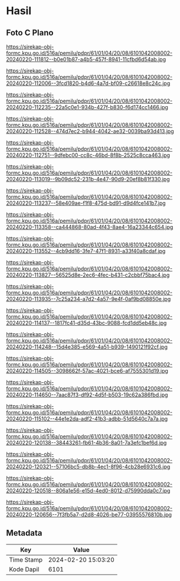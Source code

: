 # Hasil

## Foto C Plano

https://sirekap-obj-formc.kpu.go.id/516a/pemilu/pdpr/61/01/04/20/08/6101042008002-20240220-111812--b0e01b87-a4b5-457f-8941-11cfbd6d54ab.jpg

https://sirekap-obj-formc.kpu.go.id/516a/pemilu/pdpr/61/01/04/20/08/6101042008002-20240220-112006--3fcd1820-b4d6-4a7d-bf09-c26618e8c24c.jpg

https://sirekap-obj-formc.kpu.go.id/516a/pemilu/pdpr/61/01/04/20/08/6101042008002-20240220-112235--22a5c0e1-934b-427f-b830-f6d174cc1466.jpg

https://sirekap-obj-formc.kpu.go.id/516a/pemilu/pdpr/61/01/04/20/08/6101042008002-20240220-112528--474d7ec2-b944-4042-ae32-0039ba93d413.jpg

https://sirekap-obj-formc.kpu.go.id/516a/pemilu/pdpr/61/01/04/20/08/6101042008002-20240220-112751--9dfebc00-cc8c-46bd-8f8b-2525c8cca463.jpg

https://sirekap-obj-formc.kpu.go.id/516a/pemilu/pdpr/61/01/04/20/08/6101042008002-20240220-113019--9b09dc52-231b-4e47-90d9-20ef8b81f330.jpg

https://sirekap-obj-formc.kpu.go.id/516a/pemilu/pdpr/61/01/04/20/08/6101042008002-20240220-113237--58e409ae-f1f8-475d-bd91-d9d4fce141b7.jpg

https://sirekap-obj-formc.kpu.go.id/516a/pemilu/pdpr/61/01/04/20/08/6101042008002-20240220-113358--ca444868-80ad-4f43-8ae4-16a23344c654.jpg

https://sirekap-obj-formc.kpu.go.id/516a/pemilu/pdpr/61/01/04/20/08/6101042008002-20240220-113552--4cb9dd16-3fe7-47f1-8931-a33f40a8cdaf.jpg

https://sirekap-obj-formc.kpu.go.id/516a/pemilu/pdpr/61/01/04/20/08/6101042008002-20240220-113827--56525d8e-2ec6-4fec-b431-c2cbbf75bac4.jpg

https://sirekap-obj-formc.kpu.go.id/516a/pemilu/pdpr/61/01/04/20/08/6101042008002-20240220-113935--7c25a234-a7d2-4a57-9e4f-0af9bd08850e.jpg

https://sirekap-obj-formc.kpu.go.id/516a/pemilu/pdpr/61/01/04/20/08/6101042008002-20240220-114137--1817fc41-d35d-43bc-9088-fcd1dd5eb48c.jpg

https://sirekap-obj-formc.kpu.go.id/516a/pemilu/pdpr/61/01/04/20/08/6101042008002-20240220-114248--15d4e385-e569-4a51-b939-1490121f92cf.jpg

https://sirekap-obj-formc.kpu.go.id/516a/pemilu/pdpr/61/01/04/20/08/6101042008002-20240220-114505--3098662f-57ac-4021-bce6-af7555301d19.jpg

https://sirekap-obj-formc.kpu.go.id/516a/pemilu/pdpr/61/01/04/20/08/6101042008002-20240220-114650--7aac87f3-df92-4d5f-b503-19c62a386fbd.jpg

https://sirekap-obj-formc.kpu.go.id/516a/pemilu/pdpr/61/01/04/20/08/6101042008002-20240220-115102--44e1e2da-adf2-41b3-adbb-51d5640c7a7a.jpg

https://sirekap-obj-formc.kpu.go.id/516a/pemilu/pdpr/61/01/04/20/08/6101042008002-20240220-120138--38443261-fb61-4b36-8a01-7a3efc1bef6d.jpg

https://sirekap-obj-formc.kpu.go.id/516a/pemilu/pdpr/61/01/04/20/08/6101042008002-20240220-120321--57106bc5-db8b-4ec1-8f96-4cb28e6931c6.jpg

https://sirekap-obj-formc.kpu.go.id/516a/pemilu/pdpr/61/01/04/20/08/6101042008002-20240220-120518--806a1e56-e15d-4ed0-8012-d75990dda0c7.jpg

https://sirekap-obj-formc.kpu.go.id/516a/pemilu/pdpr/61/01/04/20/08/6101042008002-20240220-120656--7f3fb5a7-d2d8-4026-be77-03955576810b.jpg


## Metadata

| Key        | Value               |
| ---------- | ------------------- |
| Time Stamp | 2024-02-20 15:03:20 |
| Kode Dapil | 6101                |



